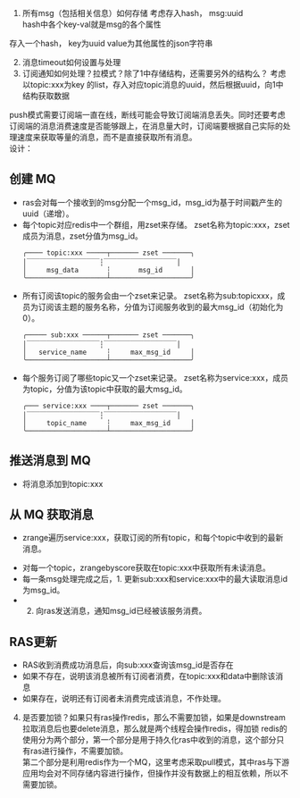 1.  所有msg（包括相关信息）如何存储
    考虑存入hash， msg:uuid  
    hash中各个key-val就是msg的各个属性  

存入一个hash， key为uuid value为其他属性的json字符串

2.  消息timeout如何设置与处理
3.  订阅通知如何处理？拉模式？除了1中存储结构，还需要另外的结构么？
    考虑以topic:xxx为key 的list，存入对应topic消息的uuid，然后根据uuid，向1中结构获取数据

push模式需要订阅端一直在线，断线可能会导致订阅端消息丢失。同时还要考虑订阅端的消息消费速度是否能够跟上，在消息量大时，订阅端要根据自己实际的处理速度来获取等量的消息，而不是直接获取所有消息。  
设计：

## 创建 MQ

-   ras会对每一个接收到的msg分配一个msg_id，msg_id为基于时间戳产生的uuid（递增）。
-   每个topic对应redis中一个群组，用zset来存储。
    zset名称为topic:xxx，zset成员为消息，zset分值为msg_id。
    ```
    ╭──── topic:xxx ─────┬─────── zset ───────╮
    │￣￣￣￣￣￣￣￣￣￣￣┆￣￣￣￣￣￣￣￣￣￣￣│
    │     msg_data       ┆       msg_id       │
    ╰────────────────────┴────────────────────╯
    ```
-   所有订阅该topic的服务会由一个zset来记录。
    zset名称为sub:topicxxx，成员为订阅该主题的服务名称，分值为订阅服务收到的最大msg_id（初始化为0）。
    ```
    ╭───── sub:xxx ──────┬─────── zset ───────╮
    │￣￣￣￣￣￣￣￣￣￣￣┆￣￣￣￣￣￣￣￣￣￣￣│
    │   service_name     ┆     max_msg_id     │
    ╰────────────────────┴────────────────────╯
    ```
-   每个服务订阅了哪些topic又一个zset来记录。
    zset名称为service:xxx，成员为topic，分值为该topic中获取的最大msg_id。
    ```
    ╭─── service:xxx ────┬─────── zset ───────╮
    │￣￣￣￣￣￣￣￣￣￣￣┆￣￣￣￣￣￣￣￣￣￣￣│
    │     topic_name     ┆     max_msg_id     │
    ╰────────────────────┴────────────────────╯
    ```

## 推送消息到 MQ

<!-- -   获取topic:xxx的分布式锁 -->
-   将消息添加到topic:xxx
<!-- -   释放分布式锁 -->

## 从 MQ 获取消息

-   zrange遍历service:xxx，获取订阅的所有topic，和每个topic中收到的最新消息。
<!-- -   获取topic:xxx的分布式锁 -->
-   对每一个topic，zrangebyscore获取在topic:xxx中获取所有未读消息。
-   每一条msg处理完成之后，1. 更新sub:xxx和service:xxx中的最大读取消息id为msg_id。
-   2. 向ras发送消息，通知msg_id已经被该服务消费。
<!-- -   释放分布式锁 -->

## RAS更新
* RAS收到消费成功消息后，向sub:xxx查询该msg_id是否存在
* 如果不存在，说明该消息被所有订阅者消费，在topic:xxx和data中删除该消息
* 如果存在，说明还有订阅者未消费完成该消息，不作处理。

4.  是否要加锁？如果只有ras操作redis，那么不需要加锁，如果是downstream拉取消息后也要delete消息，那么就是两个线程会操作redis，得加锁
redis的使用分为两个部分，第一个部分是用于持久化ras中收到的消息，这个部分只有ras进行操作，不需要加锁。    
第二个部分是利用redis作为一个MQ，这里考虑采取pull模式，其中ras与下游应用均会对不同存储内容进行操作，但操作并没有数据上的相互依赖，所以不需要加锁。
